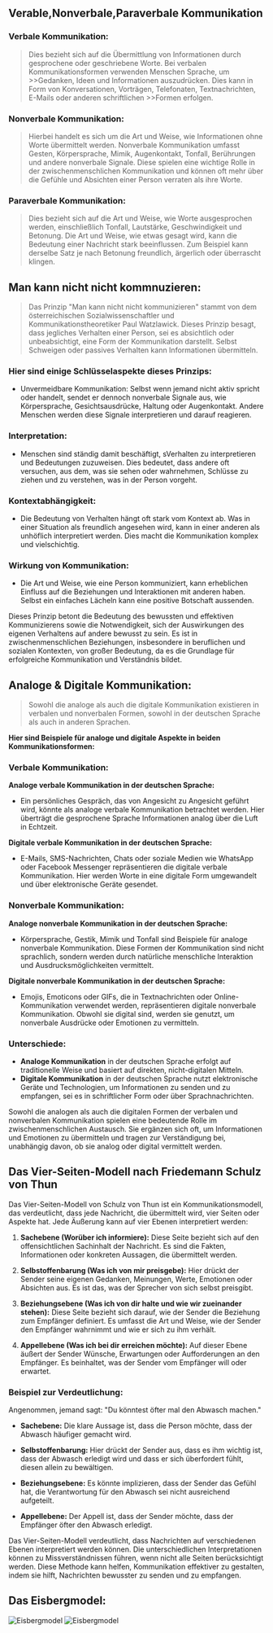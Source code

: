 ## Verable,Nonverbale,Paraverbale Kommunikation

### Verbale Kommunikation: 

>Dies bezieht sich auf die Übermittlung von Informationen durch gesprochene oder geschriebene Worte.
> Bei verbalen Kommunikationsformen verwenden Menschen Sprache, um >>Gedanken, Ideen und Informationen auszudrücken. Dies kann in Form von Konversationen,
>Vorträgen, Telefonaten, Textnachrichten, E-Mails oder anderen schriftlichen >>Formen erfolgen.

### Nonverbale Kommunikation:

>Hierbei handelt es sich um die Art und Weise, wie Informationen ohne Worte übermittelt werden.
> Nonverbale Kommunikation umfasst Gesten, Körpersprache, Mimik, Augenkontakt, Tonfall, Berührungen und andere nonverbale Signale. 
>Diese spielen eine wichtige Rolle in der zwischenmenschlichen Kommunikation und können oft mehr über die Gefühle und Absichten einer Person verraten als ihre Worte.

### Paraverbale Kommunikation:

>Dies bezieht sich auf die Art und Weise, wie Worte ausgesprochen werden, einschließlich Tonfall, Lautstärke, Geschwindigkeit und Betonung. 
>Die Art und Weise, wie etwas gesagt wird, kann die Bedeutung einer Nachricht stark beeinflussen.
>Zum Beispiel kann derselbe Satz je nach Betonung freundlich, ärgerlich oder überrascht klingen.






## Man kann nicht nicht kommnuzieren:

>Das Prinzip "Man kann nicht nicht kommunizieren" stammt von dem österreichischen Sozialwissenschaftler und Kommunikationstheoretiker Paul Watzlawick.
Dieses Prinzip  besagt, dass jegliches Verhalten einer Person, sei es absichtlich oder unbeabsichtigt, eine Form der Kommunikation darstellt.
Selbst Schweigen oder passives Verhalten kann Informationen übermitteln.

### Hier sind einige Schlüsselaspekte dieses Prinzips:
- Unvermeidbare Kommunikation: Selbst wenn jemand nicht aktiv spricht oder handelt, sendet er dennoch nonverbale Signale aus,
 wie Körpersprache, Gesichtsausdrücke, Haltung oder Augenkontakt. Andere Menschen werden diese Signale interpretieren und darauf reagieren.

### Interpretation:
- Menschen sind ständig damit beschäftigt, sVerhalten zu interpretieren und Bedeutungen zuzuweisen.
Dies bedeutet, dass andere oft versuchen, aus dem, was sie sehen oder wahrnehmen, Schlüsse zu ziehen und zu verstehen, was in der Person vorgeht.

### Kontextabhängigkeit:
- Die Bedeutung von Verhalten hängt oft stark vom Kontext ab. Was in einer Situation als freundlich angesehen wird,
 kann in einer anderen als unhöflich interpretiert werden. Dies macht die Kommunikation komplex und vielschichtig.

### Wirkung von Kommunikation:
- Die Art und Weise, wie eine Person kommuniziert, kann erheblichen Einfluss auf die Beziehungen und Interaktionen mit anderen haben.
 Selbst ein einfaches Lächeln kann eine positive Botschaft aussenden.

Dieses Prinzip betont die Bedeutung des bewussten und effektiven Kommunizierens sowie die Notwendigkeit, sich der Auswirkungen des eigenen Verhaltens auf andere bewusst zu sein. Es ist in zwischenmenschlichen Beziehungen, insbesondere in beruflichen und sozialen Kontexten, von großer Bedeutung, da es die Grundlage für erfolgreiche Kommunikation und Verständnis bildet.






## Analoge & Digitale Kommunikation:
>Sowohl die analoge als auch die digitale Kommunikation existieren in verbalen und nonverbalen Formen, sowohl in der deutschen Sprache als auch in anderen Sprachen. 

**Hier sind Beispiele für analoge und digitale Aspekte in beiden Kommunikationsformen:**

 ### Verbale Kommunikation:

**Analoge verbale Kommunikation in der deutschen Sprache:**
- Ein persönliches Gespräch, das von Angesicht zu Angesicht geführt wird, könnte als analoge verbale Kommunikation betrachtet werden. Hier überträgt die gesprochene Sprache Informationen analog über die Luft in Echtzeit.

**Digitale verbale Kommunikation in der deutschen Sprache:**
- E-Mails, SMS-Nachrichten, Chats oder soziale Medien wie WhatsApp oder Facebook Messenger repräsentieren die digitale verbale Kommunikation. Hier werden Worte in eine digitale Form umgewandelt und über elektronische Geräte gesendet.

### Nonverbale Kommunikation:

**Analoge nonverbale Kommunikation in der deutschen Sprache:**
- Körpersprache, Gestik, Mimik und Tonfall sind Beispiele für analoge nonverbale Kommunikation. Diese Formen der Kommunikation sind nicht sprachlich, sondern werden durch natürliche menschliche Interaktion und Ausdrucksmöglichkeiten vermittelt.

**Digitale nonverbale Kommunikation in der deutschen Sprache:**
- Emojis, Emoticons oder GIFs, die in Textnachrichten oder Online-Kommunikation verwendet werden, repräsentieren digitale nonverbale Kommunikation. Obwohl sie digital sind, werden sie genutzt, um nonverbale Ausdrücke oder Emotionen zu vermitteln.

### Unterschiede:

- **Analoge Kommunikation** in der deutschen Sprache erfolgt auf traditionelle Weise und basiert auf direkten, nicht-digitalen Mitteln.
- **Digitale Kommunikation** in der deutschen Sprache nutzt elektronische Geräte und Technologien, um Informationen zu senden und zu empfangen, sei es in schriftlicher Form oder über Sprachnachrichten.

Sowohl die analogen als auch die digitalen Formen der verbalen und nonverbalen Kommunikation spielen eine bedeutende Rolle im zwischenmenschlichen Austausch. Sie ergänzen sich oft, um Informationen und Emotionen zu übermitteln und tragen zur Verständigung bei, unabhängig davon, ob sie analog oder digital vermittelt werden.





## Das Vier-Seiten-Modell nach Friedemann Schulz von Thun
Das Vier-Seiten-Modell von Schulz von Thun ist ein Kommunikationsmodell, das verdeutlicht, dass jede Nachricht, die übermittelt wird, vier Seiten oder Aspekte hat. Jede Äußerung kann auf vier Ebenen interpretiert werden:

1. **Sachebene (Worüber ich informiere):** Diese Seite bezieht sich auf den offensichtlichen Sachinhalt der Nachricht. Es sind die Fakten, Informationen oder konkreten Aussagen, die übermittelt werden.

2. **Selbstoffenbarung (Was ich von mir preisgebe):** Hier drückt der Sender seine eigenen Gedanken, Meinungen, Werte, Emotionen oder Absichten aus. Es ist das, was der Sprecher von sich selbst preisgibt.

3. **Beziehungsebene (Was ich von dir halte und wie wir zueinander stehen):** Diese Seite bezieht sich darauf, wie der Sender die Beziehung zum Empfänger definiert. Es umfasst die Art und Weise, wie der Sender den Empfänger wahrnimmt und wie er sich zu ihm verhält.

4. **Appellebene (Was ich bei dir erreichen möchte):** Auf dieser Ebene äußert der Sender Wünsche, Erwartungen oder Aufforderungen an den Empfänger. Es beinhaltet, was der Sender vom Empfänger will oder erwartet.

### Beispiel zur Verdeutlichung:

Angenommen, jemand sagt: "Du könntest öfter mal den Abwasch machen."

- **Sachebene:** Die klare Aussage ist, dass die Person möchte, dass der Abwasch häufiger gemacht wird.
  
- **Selbstoffenbarung:** Hier drückt der Sender aus, dass es ihm wichtig ist, dass der Abwasch erledigt wird und dass er sich überfordert fühlt, diesen allein zu bewältigen.
  
- **Beziehungsebene:** Es könnte implizieren, dass der Sender das Gefühl hat, die Verantwortung für den Abwasch sei nicht ausreichend aufgeteilt.
  
- **Appellebene:** Der Appell ist, dass der Sender möchte, dass der Empfänger öfter den Abwasch erledigt.

Das Vier-Seiten-Modell verdeutlicht, dass Nachrichten auf verschiedenen Ebenen interpretiert werden können. Die unterschiedlichen Interpretationen können zu Missverständnissen führen, wenn nicht alle Seiten berücksichtigt werden. Diese Methode kann helfen, Kommunikation effektiver zu gestalten, indem sie hilft, Nachrichten bewusster zu senden und zu empfangen.

## Das Eisbergmodel: 
![Eisbergmodel](/Deutsch/Images/Eisberg1.png)
![Eisbergmodel](/Deutsch/Images/Eisberg2.png)